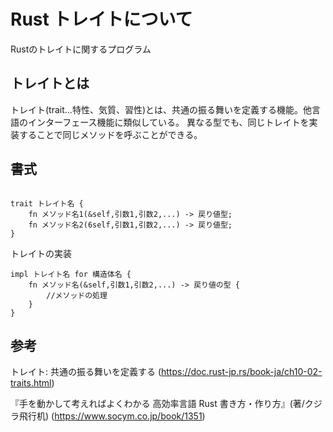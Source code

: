 # Rust トレイトについて

Rustのトレイトに関するプログラム

## トレイトとは

トレイト(trait...特性、気質、習性)とは、共通の振る舞いを定義する機能。他言語のインターフェース機能に類似している。
異なる型でも、同じトレイトを実装することで同じメソッドを呼ぶことができる。

## 書式

```

trait トレイト名 {
    fn メソッド名1(&self,引数1,引数2,...) -> 戻り値型;
    fn メソッド名2(6self,引数1,引数2,...) -> 戻り値型;
}

```

トレイトの実装
```
impl トレイト名 for 構造体名 {
    fn メソッド名(&self,引数1,引数2,...) -> 戻り値の型 {
        //メソッドの処理
    }
}

```

## 参考

トレイト: 共通の振る舞いを定義する
(<https://doc.rust-jp.rs/book-ja/ch10-02-traits.html>)

『手を動かして考えればよくわかる 高効率言語 Rust 書き方・作り方』(著/クジラ飛行机)
(<https://www.socym.co.jp/book/1351>)
